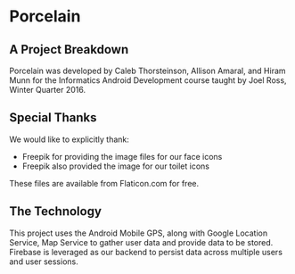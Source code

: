 Porcelain
=========
A Project Breakdown
-------------------

Porcelain was developed by Caleb Thorsteinson, Allison Amaral, and Hiram Munn for the Informatics Android Development
course taught by Joel Ross, Winter Quarter 2016.

Special Thanks
--------------
We would like to explicitly thank:

- Freepik for providing the image files for our face icons
- Freepik also provided the image for our toilet icons

These files are available from Flaticon.com for free.

The Technology
--------------

This project uses the Android Mobile GPS, along with Google Location Service, Map Service to gather user data and provide data to be stored.
Firebase is leveraged as our backend to persist data across multiple users and user sessions.


